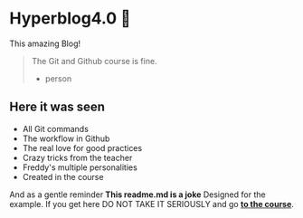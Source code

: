 # Hyperblog4.0 💚

This amazing Blog!

> The Git and Github course is fine.
> * person
## Here it was seen
* All Git commands
* The workflow in Github
* The real love for good practices
* Crazy tricks from the teacher
* Freddy's multiple personalities
* Created in the course

And as a gentle reminder **This readme.md is a joke** Designed for the example. If you get here DO NOT TAKE IT SERIOUSLY and go [**to the course**](https://platzi.com/cursos/git-github/?gclsrc=aw.ds&gclid=Cj0KCQiA0p2QBhDvARIsAACSOOMEke3DkLgN0JQUgVExpi8vlKE1MKAi7TXUAmXb2UpSOW7gI61pKwMaAljXEALw_wcB).